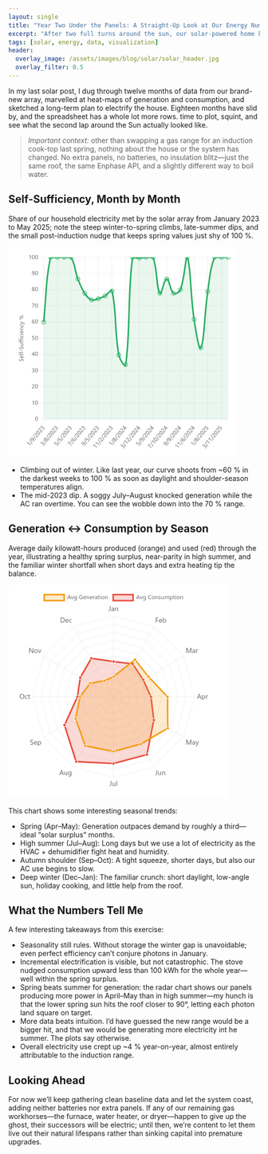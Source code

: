 ```yaml
---
layout: single
title: "Year Two Under the Panels: A Straight-Up Look at Our Energy Numbers"
excerpt: "After two full turns around the sun, our solar-powered home kept roughly the same self-sufficiency—even after swapping a gas stove for induction—revealing how seasonality, not small electrification tweaks, still dominates our energy story."
tags: [solar, energy, data, visualization]
header:
  overlay_image: /assets/images/blog/solar/solar_header.jpg
  overlay_filter: 0.5
---
```


In my last solar post, I dug through twelve months of data from our brand-new array, marvelled at heat-maps of generation and consumption, and sketched a long-term plan to electrify the house. Eighteen months have slid by, and the spreadsheet has a whole lot more rows. time to plot, squint, and see what the second lap around the Sun actually looked like.

> *Important context:* other than swapping a gas range for an induction cook-top last spring, nothing about the house or the system has changed. No extra panels, no batteries, no insulation blitz—just the same roof, the same Enphase API, and a slightly different way to boil water.

## Self-Sufficiency, Month by Month

Share of our household electricity met by the solar array from January 2023 to May 2025; note the steep winter-to-spring climbs, late-summer dips, and the small post-induction nudge that keeps spring values just shy of 100 %.

![Line chart showing what fraction of electricity was generated by solar](/assets/images/blog/solar-2/sufficiency.png)

* Climbing out of winter. Like last year, our curve shoots from ~60 % in the darkest weeks to 100 % as soon as daylight and shoulder-season temperatures align.
* The mid-2023 dip. A soggy July–August knocked generation while the AC ran overtime. You can see the wobble down into the 70 % range.

## Generation ↔ Consumption by Season

Average daily kilowatt-hours produced (orange) and used (red) through the year, illustrating a healthy spring surplus, near-parity in high summer, and the familiar winter shortfall when short days and extra heating tip the balance.

![Radar chart showing the difference between generated and consumed electricity](/assets/images/blog/solar-2/seasonal.png)

This chart shows some interesting seasonal trends:

* Spring (Apr–May):  Generation outpaces demand by roughly a third—ideal “solar surplus” months.
* High summer (Jul–Aug): Long days but we use a lot of electricity as the HVAC + dehumidifier fight heat and humidity.
* Autumn shoulder (Sep–Oct): A tight squeeze, shorter days, but also our AC use begins to slow.
* Deep winter (Dec–Jan):  The familiar crunch: short daylight, low-angle sun, holiday cooking, and little help from the roof.

## What the Numbers Tell Me

A few interesting takeaways from this exercise:

* Seasonality still rules. Without storage the winter gap is unavoidable; even perfect efficiency can’t conjure photons in January.
* Incremental electrification is visible, but not catastrophic. The stove nudged consumption upward less than 100 kWh for the whole year—well within the spring surplus.
* Spring beats summer for generation: the radar chart shows our panels producing more power in April–May than in high summer—my hunch is that the lower spring sun hits the roof closer to 90°, letting each photon land square on target.
* More data beats intuition. I’d have guessed the new range would be a bigger hit, and that we would be generating more electricity int he summer. The plots say otherwise.
* Overall electricity use crept up ~4 % year-on-year, almost entirely attributable to the induction range.

## Looking Ahead

For now we’ll keep gathering clean baseline data and let the system coast, adding neither batteries nor extra panels. If any of our remaining gas workhorses—the furnace, water heater, or dryer—happen to give up the ghost, their successors will be electric; until then, we’re content to let them live out their natural lifespans rather than sinking capital into premature upgrades.
